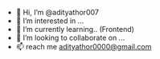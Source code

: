 - 👋 Hi, I’m @adityathor007
- 👀 I’m interested in ...
- 🌱 I’m currently learning.. (Frontend) 
- 💞️ I’m looking to collaborate on ...
- 📫 reach me  adityathor0000@gmail.com

<!---
adityathor007/adityathor007 is a ✨ special ✨ repository because its `README.md` (this file) appears on your GitHub profile.
You can click the Preview link to take a look at your changes.
--->
